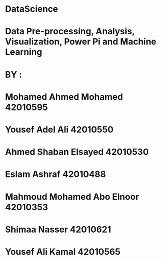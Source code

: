 # DataScience
# Data Pre-processing, Analysis, Visualization, Power Pi and Machine Learning
# BY : 
# Mohamed Ahmed Mohamed             42010595
# Yousef Adel Ali                   42010550
# Ahmed Shaban Elsayed              42010530
# Eslam Ashraf                      42010488
# Mahmoud Mohamed Abo Elnoor        42010353
# Shimaa Nasser                     42010621
# Yousef Ali Kamal                  42010565
